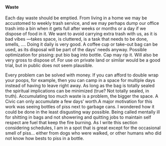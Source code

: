 #### Waste

Each day waste should be emptied. From living in a home we may be accustomed to weekly trash 
service, and we may perhaps dump our office trash into a bin when it gets full after weeks or months
or a day if we dispose of food in it. We want to avoid carrying extra trash with us, as it is bad vibes
—takes space, is cluttered, is a task that needs to be done, smells, …. Doing it daily is very good. A 
coffee cup or take-out bag can be used, as its disposal will be part of the days’ needs anyway.
Possible optimization for pissing: put bio bag into bottle. Cap may rip it. Will also be very gross to 
dispose of. For use on private land or similar would be a good trial, but in public does not seem 
plausible.

Every problem can be solved with money. If you can afford to double wrap your poops, for 
example, then you can camp in a space for multiple days instead of having to leave right away. As 
long as the bag is totally sealed the spiritual implications can be minimized (true? Not totally sealed,
in truth).
Accumulating too much waste is a problem, the bigger the space. A Civic can only accumulate a few
days’ worth.A major motivation for this work was seeing bottles of piss next to garbage cans. I wondered how it 
could be done in the least disgusting way possible. Being called mentally ill for shitting in bags and 
not showering and quitting jobs to maintain self respect are fuel that keep the fire burning. As I write
this section considering schedules, I am in a spot that is great except for the occasional smell of 
piss… either from dogs who were walked, or other humans who did not know how bests to piss in a 
bottle.